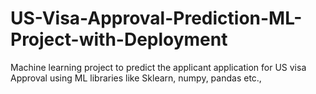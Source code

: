 # US-Visa-Approval-Prediction-ML-Project-with-Deployment
Machine learning project to predict the applicant application for US visa Approval using ML libraries like Sklearn, numpy, pandas etc.,
